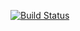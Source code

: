 [![Build Status](https://travis-ci.org/dkurtaev/regular_encoding.svg?branch=master)](https://travis-ci.org/dkurtaev/regular_encoding)
